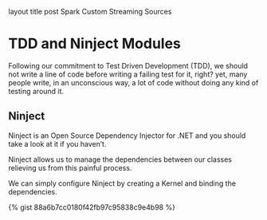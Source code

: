 layout	title
post
Spark Custom Streaming Sources


# TDD and Ninject Modules

Following our commitment to Test Driven Development (TDD), we should not write a line of code before writing a failing test for it, right? yet, many people write, in an unconscious way, a lot of code without doing any kind of testing around it.

## Ninject

Ninject is an Open Source Dependency Injector for .NET and you should take a look at it if you haven’t.

Ninject allows us to manage the dependencies between our classes relieving us from this painful process.

We can simply configure Ninject by creating a Kernel and binding the dependencies.

{% gist 88a6b7cc0180f42fb97c95838c9e4b98 %}
